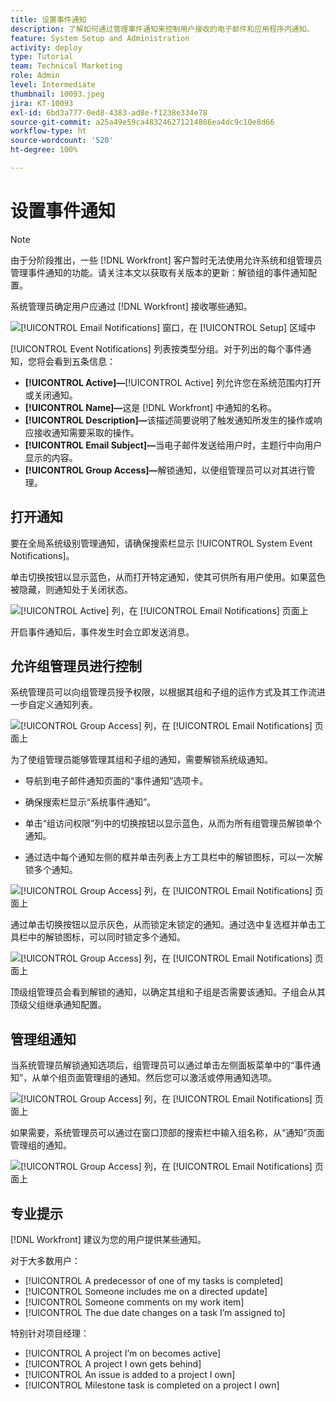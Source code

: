 ```yaml
---
title: 设置事件通知
description: 了解如何通过管理事件通知来控制用户接收的电子邮件和应用程序内通知。
feature: System Setup and Administration
activity: deploy
type: Tutorial
team: Technical Marketing
role: Admin
level: Intermediate
thumbnail: 10093.jpeg
jira: KT-10093
exl-id: 6bd3a777-0ed8-4383-ad8e-f1238e334e78
source-git-commit: a25a49e59ca483246271214886ea4dc9c10e8d66
workflow-type: ht
source-wordcount: '520'
ht-degree: 100%

---
```


<!---
this has the same content as the system administrator notification setup and mangement section of the email and inapp notificiations learning path
--->

<!---
add URL link in the note at the top of the LP
--->

# 设置事件通知

>[!NOTE]
>
>由于分阶段推出，一些 [!DNL Workfront] 客户暂时无法使用允许系统和组管理员管理事件通知的功能。请关注本文以获取有关版本的更新：解锁组的事件通知配置。

系统管理员确定用户应通过 [!DNL Workfront] 接收哪些通知。

![[!UICONTROL Email Notifications] 窗口，在 [!UICONTROL Setup] 区域中](assets/admin-fund-notifications-1.png)

[!UICONTROL Event Notifications] 列表按类型分组。对于列出的每个事件通知，您将会看到五条信息：

* **[!UICONTROL Active]—**[!UICONTROL Active] 列允许您在系统范围内打开或关闭通知。
* **[!UICONTROL Name]—**&#x200B;这是 [!DNL Workfront] 中通知的名称。
* **[!UICONTROL Description]—**&#x200B;该描述简要说明了触发通知所发生的操作或响应接收通知需要采取的操作。
* **[!UICONTROL Email Subject]—**&#x200B;当电子邮件发送给用户时，主题行中向用户显示的内容。
* **[!UICONTROL Group Access]—**&#x200B;解锁通知，以便组管理员可以对其进行管理。

## 打开通知

要在全局系统级别管理通知，请确保搜索栏显示 [!UICONTROL System Event Notifications]。

单击切换按钮以显示蓝色，从而打开特定通知，使其可供所有用户使用。如果蓝色被隐藏，则通知处于关闭状态。

![[!UICONTROL Active] 列，在 [!UICONTROL Email Notifications] 页面上](assets/admin-fund-notifications-2.png)

开启事件通知后，事件发生时会立即发送消息。

## 允许组管理员进行控制

系统管理员可以向组管理员授予权限，以根据其组和子组的运作方式及其工作流进一步自定义通知列表。

![[!UICONTROL Group Access] 列，在 [!UICONTROL Email Notifications] 页面上](assets/ganotifications_01.png)

为了使组管理员能够管理其组和子组的通知，需要解锁系统级通知。

* 导航到电子邮件通知页面的“事件通知”选项卡。

* 确保搜索栏显示“系统事件通知”。

* 单击“组访问权限”列中的切换按钮以显示蓝色，从而为所有组管理员解锁单个通知。

* 通过选中每个通知左侧的框并单击列表上方工具栏中的解锁图标，可以一次解锁多个通知。

![[!UICONTROL Group Access] 列，在 [!UICONTROL Email Notifications] 页面上](assets/ganotifications_02.png)

通过单击切换按钮以显示灰色，从而锁定未锁定的通知。通过选中复选框并单击工具栏中的解锁图标，可以同时锁定多个通知。

![[!UICONTROL Group Access] 列，在 [!UICONTROL Email Notifications] 页面上](assets/ganotifications_03.png)

顶级组管理员会看到解锁的通知，以确定其组和子组是否需要该通知。子组会从其顶级父组继承通知配置。﻿


## 管理组通知

当系统管理员解锁通知选项后，组管理员可以通过单击左侧面板菜单中的“事件通知”，从单个组页面管理组的通知。然后您可以激活或停用通知选项。

![[!UICONTROL Group Access] 列，在 [!UICONTROL Email Notifications] 页面上](assets/managegroupnotifications_01.png)

如果需要，系统管理员可以通过在窗口顶部的搜索栏中输入组名称，从“通知”页面管理组的通知。

![[!UICONTROL Group Access] 列，在 [!UICONTROL Email Notifications] 页面上](assets/managegroupnotifications_02.png)

## 专业提示

[!DNL Workfront] 建议为您的用户提供某些通知。

对于大多数用户：

* [!UICONTROL A predecessor of one of my tasks is completed]
* [!UICONTROL Someone includes me on a directed update]
* [!UICONTROL Someone comments on my work item]
* [!UICONTROL The due date changes on a task I’m assigned to]


特别针对项目经理：

* [!UICONTROL A project I’m on becomes active]
* [!UICONTROL A project I own gets behind]
* [!UICONTROL An issue is added to a project I own]
* [!UICONTROL Milestone task is completed on a project I own]

<!---
learn more URLs
--->
